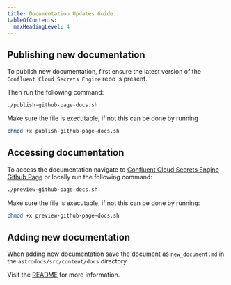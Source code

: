 ```yaml
---
title: Documentation Updates Guide
tableOfContents:
  maxHeadingLevel: 4
---
```


## Publishing new documentation

To publish new documentation, first ensure the latest version of the `Confluent Cloud Secrets Engine` repo is present.

Then run the following command:

```bash
./publish-github-page-docs.sh
```

Make sure the file is executable, if not this can be done by running
```bash
chmod +x publish-github-page-docs.sh 
```

## Accessing documentation

To access the documentation navigate to [Confluent Cloud Secrets Engine Github Page](https://confluentinc.github.io/confluent-cloud-secrets-engine/)
or locally run the following command:

```bash
./preview-github-page-docs.sh
```

Make sure the file is executable, if not this can be done by running:
```bash
chmod +x preview-github-page-docs.sh
```

## Adding new documentation

When adding new documentation save the document as `new_document.md` in the `astrodocs/src/content/docs` directory.

Visit the [README](astrodocs/README.md) for more information.
